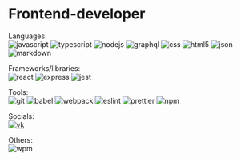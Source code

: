 # Frontend-developer
Languages:  
![javascript](https://img.shields.io/badge/-JavaScript-%23f6e01b)
![typescript](https://img.shields.io/badge/-TypeScript-%233279c9)
![nodejs](https://img.shields.io/badge/-Node.js-%23026e00)
![graphql](https://img.shields.io/badge/-GraphQL-%23df0598)
![css](https://img.shields.io/badge/-CSS-%238e9f1f)
![html5](https://img.shields.io/badge/-HTML5-%23f16629)
![json](https://img.shields.io/badge/-JSON-%234f4f4f)
![markdown](https://img.shields.io/badge/-Markdown-black)

Frameworks/libraries:  
![react](https://img.shields.io/badge/-React-%2361dafa)
![express](https://img.shields.io/badge/-Express-%23363636)
![jest](https://img.shields.io/badge/-Jest-%239b425d)

Tools:  
![git](https://img.shields.io/badge/-Git-black)
![babel](https://img.shields.io/badge/-Babel-%23fbde3b)
![webpack](https://img.shields.io/badge/-Webpack-%232071b3)
![eslint](https://img.shields.io/badge/-ESLint-%234c32c3)
![prettier](https://img.shields.io/badge/-Prettier-black)
![npm](https://img.shields.io/badge/-NPM-%23ca3838)

Socials:  
[![vk](https://img.shields.io/badge/-ykundin-blue?logo=vk&logoColor=white)](https://vk.com/ykundin)

Others:  
![wpm](https://img.shields.io/badge/60%20wpm-typing%20speed-green) 
